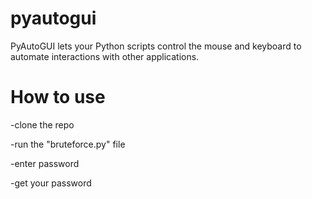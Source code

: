 # pyautogui
PyAutoGUI lets your Python scripts control the mouse and keyboard to automate interactions with other applications. 

# How to use

-clone the repo

-run the "bruteforce.py" file 

-enter password 

-get your password
